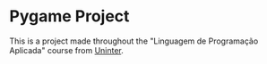 # Pygame Project

This is a project made throughout the "Linguagem de Programação Aplicada" course
from [Uninter](https://www.uninter.com/).
